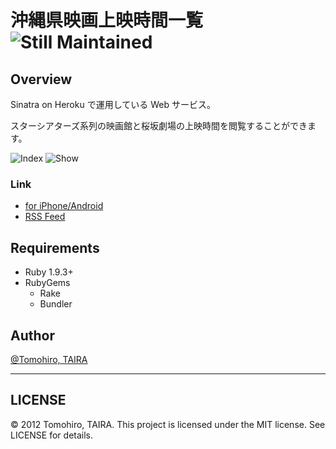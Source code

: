 沖縄県映画上映時間一覧 ![Still Maintained](http://stillmaintained.com/Tomohiro/okinawa_movie.png)
================================================================================


Overview
--------------------------------------------------------------------------------

Sinatra on Heroku で運用している Web サービス。

スターシアターズ系列の映画館と桜坂劇場の上映時間を閲覧することができます。

![Index](http://f.cl.ly/items/240T3R1E110N400J2A3T/index.png)
![Show](http://f.cl.ly/items/3m2p3d2J1J1q1U003p0R/okinawa_movie_show.png)

### Link

- [for iPhone/Android](http://okinawa-movie.heroku.com)
- [RSS Feed](http://okinawa-movie.heroku.com/feed.xml)


Requirements
-------------------------------------------------------------------------------

- Ruby 1.9.3+
- RubyGems
    - Rake
    - Bundler


Author
-------------------------------------------------------------------------------

[@Tomohiro, TAIRA](http://twitter.com/Tomohiro)


---

LICENSE
--------------------------------------------------------------------------------

&copy; 2012 Tomohiro, TAIRA.
This project is licensed under the MIT license.
See LICENSE for details.
